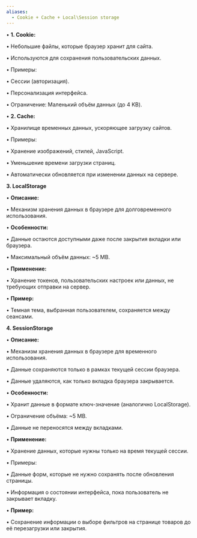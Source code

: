 ```yaml
---
aliases:
  - Cookie + Cache + Local\Session storage
---
```



• **1. Cookie:**

• Небольшие файлы, которые браузер хранит для сайта.

• Используются для сохранения пользовательских данных.

• Примеры:

• Сессии (авторизация).

• Персонализация интерфейса.

• Ограничение: Маленький объём данных (до 4 KB).

• **2. Cache:**

• Хранилище временных данных, ускоряющее загрузку сайтов.

• Примеры:

• Хранение изображений, стилей, JavaScript.

• Уменьшение времени загрузки страниц.

• Автоматически обновляется при изменении данных на сервере.

  

**3. LocalStorage**

• **Описание:**

• Механизм хранения данных в браузере для долговременного использования.

• **Особенности:**

• Данные остаются доступными даже после закрытия вкладки или браузера.

• Максимальный объём данных: ~5 MB.

• **Применение:**

• Хранение токенов, пользовательских настроек или данных, не требующих отправки на сервер.

• **Пример:**

• Темная тема, выбранная пользователем, сохраняется между сеансами.

**4. SessionStorage**

• **Описание:**

• Механизм хранения данных в браузере для временного использования.

• Данные сохраняются только в рамках текущей сессии браузера.

• Данные удаляются, как только вкладка браузера закрывается.

• **Особенности:**

• Хранит данные в формате ключ-значение (аналогично LocalStorage).

• Ограничение объёма: ~5 MB.

• Данные не переносятся между вкладками.

• **Применение:**

• Хранение данных, которые нужны только на время текущей сессии.

• Примеры:

• Данные форм, которые не нужно сохранять после обновления страницы.

• Информация о состоянии интерфейса, пока пользователь не закрывает вкладку.

• **Пример:**

• Сохранение информации о выборе фильтров на странице товаров до её перезагрузки или закрытия.